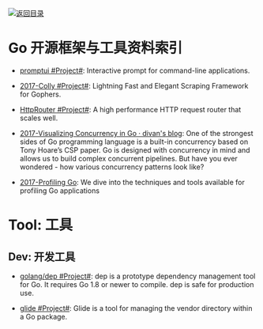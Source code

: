 [![返回目录](https://parg.co/UGo)](https://github.com/wxyyxc1992/Awesome-Reference)

# Go 开源框架与工具资料索引

* [promptui #Project#](https://github.com/manifoldco/promptui): Interactive prompt for command-line applications.

* [2017-Colly #Project#](https://github.com/gocolly/colly): Lightning Fast and Elegant Scraping Framework for Gophers.

- [HttpRouter #Project#](https://github.com/julienschmidt/httprouter): A high performance HTTP request router that scales well.

- [2017-Visualizing Concurrency in Go · divan's blog](http://divan.github.io/posts/go_concurrency_visualize/): One of the strongest sides of Go programming language is a built-in concurrency based on Tony Hoare’s CSP paper. Go is designed with concurrency in mind and allows us to build complex concurrent pipelines. But have you ever wondered - how various concurrency patterns look like?

- [2017-Profiling Go](http://www.integralist.co.uk/posts/profiling-go/): We dive into the techniques and tools available for profiling Go applications

# Tool: 工具

## Dev: 开发工具

* [golang/dep #Project#](https://github.com/golang/dep): dep is a prototype dependency management tool for Go. It requires Go 1.8 or newer to compile. dep is safe for production use.

* [glide #Project#](https://github.com/Masterminds/glide): Glide is a tool for managing the vendor directory within a Go package.
